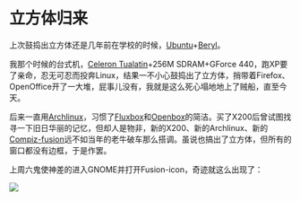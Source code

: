 # 立方体归来


上次鼓捣出立方体还是几年前在学校的时候，<a href="http://zh.wikipedia.org/zh-cn/Ubuntu">Ubuntu</a>+<a href="http://en.wikipedia.org/wiki/Beryl_(window_manager)">Beryl</a>。

我那个时候的台式机，<a href="http://en.wikipedia.org/wiki/Celeron#Tualatin-256">Celeron Tualatin</a>+256M SDRAM+GForce 440，跑XP要了亲命，忍无可忍而投奔Linux，结果一不小心鼓捣出了立方体，捎带着Firefox、OpenOffice开了一大堆，屁事儿没有，我就是这么死心塌地地上了贼船，直至今天。

后来一直用<a href="http://zh.wikipedia.org/zh-cn/ArchLinux">Archlinux</a>，习惯了<a href="http://zh.wikipedia.org/zh-cn/Fluxbox">Fluxbox</a>和<a href="http://zh.wikipedia.org/zh-cn/Openbox">Openbox</a>的简洁。买了X200后曾试图找寻一下旧日华丽的记忆，但却人是物非，新的X200、新的Archlinux、新的<a href="http://zh.wikipedia.org/zh-cn/Compiz_Fusion">Compiz-fusion</a>远不如当年的老牛破车那么搭调。虽说也搞出了立方体，但所有的窗口都没有边框，于是作罢。

上周六鬼使神差的进入GNOME并打开Fusion-icon，奇迹就这么出现了：

<a href="http://picasaweb.google.com/lh/photo/HkPacmXQACapxzViLh4kRw?feat=embedwebsite"><img src="http://lh5.ggpht.com/_ceUJ_lBTHzc/SwvnvUJImNI/AAAAAAAABPk/076ZiKsl4Uw/s400/screenshot_001.png" /></a>

